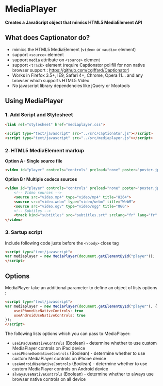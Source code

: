 MediaPlayer
===========

**Creates a JavaScript object that mimics HTML5 MediaElement API**

What does Captionator do?
-------------------------

* mimics the HTML5 MediaElement (`video>` or `<audio>` element)
* support `<source>` element
* support `media` attribute on `<source>` element
* support `<track>` element (require Captionator polifill for non native browser support : https://github.com/cgiffard/Captionator)
* Works in Firefox 3.5+, IE9, Safari 4+, Chrome, Opera 11... and any browser which supports HTML5 Video
* No javascript library dependencies like jQuery or Mootools

Using MediaPlayer
---------------------------------

### 1. Add Script and Stylesheet ###

```html
<link rel="stylesheet" href="mediaplayer.css">

<script type="text/javascript" src="../src/captionator.js"></script>
<script type="text/javascript" src="../src/mediaplayer.js"></script>
```

### 2. HTML5 MediaElement markup ###

**Option A : Single source file**

```html
<video id="player" controls="controls" preload="none" poster="poster.jpg" src="video.mp4" width="640" height="360">
```

**Option B : Multiple codecs sources**

```html
<video id="player" controls="controls" preload="none" poster="poster.jpg" width="640" height="360">
    <!-- Video sources -->
    <source src="video.mp4" type="video/mp4" title="H264">
    <source src="video.webm" type="video/webm" title="WebM">
    <source src="video.ogv" type="video/ogg" title="OGG">
    <!-- Subtiles -->
    <track kind="subtitles" src="subtitles.srt" srclang="fr" lang="fr" label="Français"></track>
</video>
```

### 3. Sartup script ###

Include following code juste before the `<\body>` close tag

```html
<script type="text/javascript">
var mediaplayer = new MediaPlayer(document.getElementById("player"));
</script>
```

Options
---------------------------------

MediaPlayer take an additional parameter to define an object of lists options :

```html
<script type="text/javascript">
var mediaplayer = new MediaPlayer(document.getElementById("player"), {
	useiPhoneUseNativeControls: true
	useAndroidUseNativeControls: true
});
</script>
```

The following lists options which you can pass to MediaPlayer:

* `useiPadUseNativeControls` (Boolean) - determine whether to use custom MediaPlayer controls on iPad device
* `useiPhoneUseNativeControls` (Boolean) - determine whether to use custom MediaPlayer controls on iPhone device
* `useAndroidUseNativeControls` (Boolean) - determine whether to use custom MediaPlayer controls on Android device
* `alwaysUseNativeControls` (Boolean) - determine whether to always use browser native controls on all device